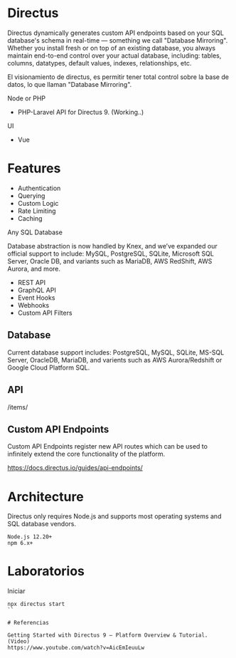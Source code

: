 # Directus

Directus dynamically generates custom API endpoints based on your SQL database's schema in real-time — something we call "Database Mirroring". Whether you install fresh or on top of an existing database, you always maintain end-to-end control over your actual database, including: tables, columns, datatypes, default values, indexes, relationships, etc.

El visionamiento de directus, es permitir tener total control sobre la base de datos, lo que llaman "Database Mirroring".

Node or PHP
- PHP-Laravel API for Directus 9. (Working..)

UI
- Vue


# Features 

- Authentication
- Querying
- Custom Logic
- Rate Limiting
- Caching


Any SQL Database

Database abstraction is now handled by Knex, and we’ve expanded our official support to include: MySQL, PostgreSQL, SQLite, Microsoft SQL Server, Oracle DB, and variants such as MariaDB, AWS RedShift, AWS Aurora, and more.

- REST API
- GraphQL API
- Event Hooks
- Webhooks
- Custom API Filters
 
## Database
 
Current database support includes: PostgreSQL, MySQL, SQLite, MS-SQL Server, OracleDB, MariaDB, and varients such as AWS Aurora/Redshift or Google Cloud Platform SQL. 


## API


<url-base>/items/<collection-name>


## Custom API Endpoints

Custom API Endpoints register new API routes which can be used to infinitely extend the core functionality of the platform.

https://docs.directus.io/guides/api-endpoints/


# Architecture

Directus only requires Node.js and supports most operating systems and SQL database vendors.

    Node.js 12.20+
    npm 6.x+

# Laboratorios

Iniciar

```
npx directus start
``

# Referencias

Getting Started with Directus 9 — Platform Overview & Tutorial. (Video)
https://www.youtube.com/watch?v=AicEmIeuuLw
